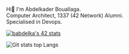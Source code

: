 Hi👋 I'm Abdelkader Bouallaga.<br>
Computer Architect, 1337 (42 Network) Alumni.<br>
Specialised in Devops.

<a href=""><img src="https://badge.mediaplus.ma/kettlebells/babdelka" alt="babdelka's 42 stats" /></a>
<!-- [![42 Profile Card](https://badge42.herokuapp.com/api/stats/babdelka?darkmode=true)](https://github.com/AbdouBouallaga)<br> -->
<!-- ![Git stats](https://github-readme-stats.vercel.app/api?username=abdoubouallaga&show_icons=true&theme=dark) -->
![Git stats top Langs](https://github-readme-stats.vercel.app/api/top-langs/?username=abdoubouallaga&show_icons=true&layout=compact)<br>
